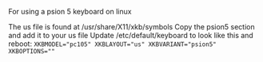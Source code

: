For using a psion 5 keyboard on linux

The us file is found at /usr/share/X11/xkb/symbols
Copy the psion5 section and add it to your us file
Update /etc/default/keyboard to look like this and reboot:
`XKBMODEL="pc105"
XKBLAYOUT="us"
XKBVARIANT="psion5"
XKBOPTIONS=""`
